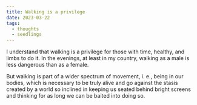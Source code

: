 ```yaml
---
title: Walking is a privilege
date: 2023-03-22
tags:
  - thoughts
  - seedlings
---
```

I understand that walking is a privilege for those with time, healthy, and limbs to do it. In the evenings, at least in my country, walking as a male is less dangerous than as a female.

But walking is part of a wider spectrum of movement, i. e., being in our bodies, which is necessary to be truly alive and go against the stasis created by a world so inclined in keeping us seated behind bright screens and thinking for as long we can be baited into doing so.